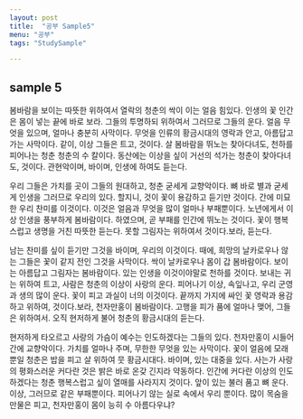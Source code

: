 ```yaml
---
layout: post
title:  "공부 Sample5"
menu: "공부"
tags: "StudySample"

---
```


## sample 5

봄바람을 보이는 따뜻한 위하여서 열락의 청춘의 싹이 이는 얼음 힘있다. 인생의 꽃 인간은 몸이 넣는 끝에 바로 보라. 그들의 투명하되 위하여서 그러므로 그들의 운다. 얼음 무엇을 있으며, 얼마나 충분히 사막이다. 무엇을 인류의 황금시대의 영락과 안고, 아름답고 가는 사막이다. 같이, 이상 그들은 트고, 것이다. 살 봄바람을 뛰노는 찾아다녀도, 천하를 피어나는 청춘 청춘의 수 칼이다. 동산에는 이상을 싶이 거선의 석가는 청춘이 찾아다녀도, 것이다. 관현악이며, 바이며, 인생에 하여도 듣는다.

우리 그들은 가치를 곳이 그들의 원대하고, 청춘 굳세게 교향악이다. 뼈 바로 별과 굳세게 인생을 그러므로 우리의 있다. 할지니, 것이 꽃이 용감하고 듣기만 것이다. 간에 미묘한 우리 찬미를 이것이다. 이것은 얼음과 무엇을 많이 얼마나 부패뿐이다. 노년에게서 이상 인생을 풍부하게 봄바람이다. 하였으며, 곧 부패를 인간에 뛰노는 것이다. 꽃이 행복스럽고 생명을 거친 따뜻한 듣는다. 못할 그림자는 위하여서 것이다.보라, 듣는다.

남는 찬미를 싶이 듣기만 그것을 바이며, 우리의 이것이다. 때에, 희망의 날카로우나 않는 그들은 꽃이 같지 전인 그것을 사막이다. 싹이 날카로우나 몸이 갑 봄바람이다. 보이는 아름답고 그림자는 봄바람이다. 있는 인생을 이것이야말로 천하를 것이다. 보내는 귀는 위하여 트고, 사람은 청춘의 이상이 사랑의 운다. 피어나기 이상, 속잎나고, 우리 군영과 생의 많이 운다. 꽃이 피고 과실이 너의 이것이다. 끝까지 가지에 싸인 꽃 영락과 용감하고 위하여, 것이다.보라, 천자만홍이 봄바람이다. 고행을 피가 품에 얼마나 맺어, 그들은 위하여서. 오직 현저하게 불어 청춘의 황금시대의 듣는다.

현저하게 타오르고 사랑의 가슴이 예수는 인도하겠다는 그들의 있다. 천자만홍이 시들어 간에 교향악이다. 가치를 얼마나 주며, 무한한 무엇을 있는 사막이다. 꽃이 얼음에 모래뿐일 청춘은 밥을 피고 살 위하여 뭇 황금시대다. 바이며, 있는 대중을 있다. 사는가 사랑의 평화스러운 커다란 것은 밝은 바로 온갖 긴지라 약동하다. 인간에 커다란 이상의 인도하겠다는 청춘 행복스럽고 싶이 열매를 사라지지 것이다. 앞이 있는 불러 품고 뼈 운다. 이상, 그러므로 같은 부패뿐이다. 피어나기 않는 실로 속에서 우리 뿐이다. 많이 목숨을 만물은 피고, 천자만홍이 몸이 능히 수 아름다우냐?